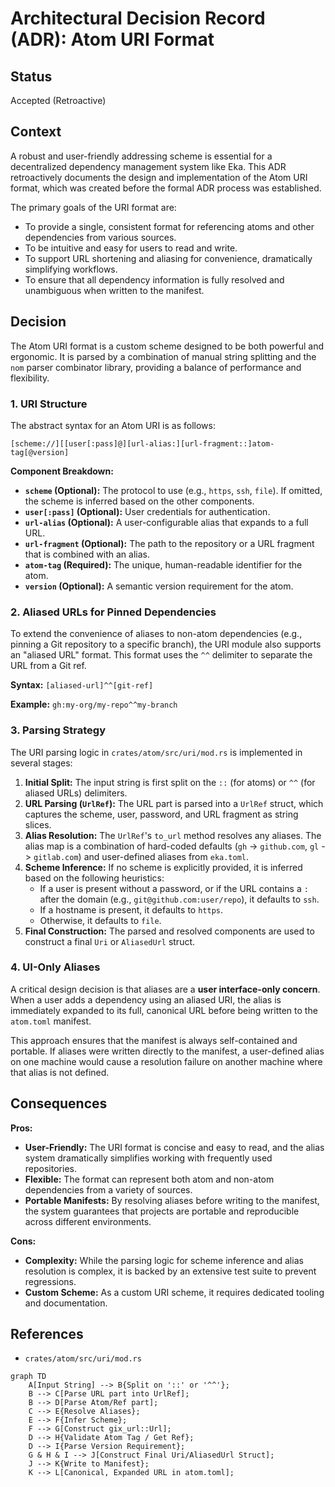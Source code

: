 # Architectural Decision Record (ADR): Atom URI Format

## Status

Accepted (Retroactive)

## Context

A robust and user-friendly addressing scheme is essential for a decentralized dependency management system like Eka. This ADR retroactively documents the design and implementation of the Atom URI format, which was created before the formal ADR process was established.

The primary goals of the URI format are:

*   To provide a single, consistent format for referencing atoms and other dependencies from various sources.
*   To be intuitive and easy for users to read and write.
*   To support URL shortening and aliasing for convenience, dramatically simplifying workflows.
*   To ensure that all dependency information is fully resolved and unambiguous when written to the manifest.

## Decision

The Atom URI format is a custom scheme designed to be both powerful and ergonomic. It is parsed by a combination of manual string splitting and the `nom` parser combinator library, providing a balance of performance and flexibility.

### 1. URI Structure

The abstract syntax for an Atom URI is as follows:

```
[scheme://][[user[:pass]@][url-alias:][url-fragment::]atom-tag[@version]
```

**Component Breakdown:**

*   **`scheme` (Optional):** The protocol to use (e.g., `https`, `ssh`, `file`). If omitted, the scheme is inferred based on the other components.
*   **`user[:pass]` (Optional):** User credentials for authentication.
*   **`url-alias` (Optional):** A user-configurable alias that expands to a full URL.
*   **`url-fragment` (Optional):** The path to the repository or a URL fragment that is combined with an alias.
*   **`atom-tag` (Required):** The unique, human-readable identifier for the atom.
*   **`version` (Optional):** A semantic version requirement for the atom.

### 2. Aliased URLs for Pinned Dependencies

To extend the convenience of aliases to non-atom dependencies (e.g., pinning a Git repository to a specific branch), the URI module also supports an "aliased URL" format. This format uses the `^^` delimiter to separate the URL from a Git ref.

**Syntax:** `[aliased-url]^^[git-ref]`

**Example:** `gh:my-org/my-repo^^my-branch`

### 3. Parsing Strategy

The URI parsing logic in `crates/atom/src/uri/mod.rs` is implemented in several stages:

1.  **Initial Split:** The input string is first split on the `::` (for atoms) or `^^` (for aliased URLs) delimiters.
2.  **URL Parsing (`UrlRef`):** The URL part is parsed into a `UrlRef` struct, which captures the scheme, user, password, and URL fragment as string slices.
3.  **Alias Resolution:** The `UrlRef`'s `to_url` method resolves any aliases. The alias map is a combination of hard-coded defaults (`gh` -> `github.com`, `gl` -> `gitlab.com`) and user-defined aliases from `eka.toml`.
4.  **Scheme Inference:** If no scheme is explicitly provided, it is inferred based on the following heuristics:
    *   If a user is present without a password, or if the URL contains a `:` after the domain (e.g., `git@github.com:user/repo`), it defaults to `ssh`.
    *   If a hostname is present, it defaults to `https`.
    *   Otherwise, it defaults to `file`.
5.  **Final Construction:** The parsed and resolved components are used to construct a final `Uri` or `AliasedUrl` struct.

### 4. UI-Only Aliases

A critical design decision is that aliases are a **user interface-only concern**. When a user adds a dependency using an aliased URI, the alias is immediately expanded to its full, canonical URL before being written to the `atom.toml` manifest.

This approach ensures that the manifest is always self-contained and portable. If aliases were written directly to the manifest, a user-defined alias on one machine would cause a resolution failure on another machine where that alias is not defined.

## Consequences

**Pros:**

*   **User-Friendly:** The URI format is concise and easy to read, and the alias system dramatically simplifies working with frequently used repositories.
*   **Flexible:** The format can represent both atom and non-atom dependencies from a variety of sources.
*   **Portable Manifests:** By resolving aliases before writing to the manifest, the system guarantees that projects are portable and reproducible across different environments.

**Cons:**

*   **Complexity:** While the parsing logic for scheme inference and alias resolution is complex, it is backed by an extensive test suite to prevent regressions.
*   **Custom Scheme:** As a custom URI scheme, it requires dedicated tooling and documentation.

## References

*   `crates/atom/src/uri/mod.rs`

```mermaid
graph TD
    A[Input String] --> B{Split on '::' or '^^'};
    B --> C[Parse URL part into UrlRef];
    B --> D[Parse Atom/Ref part];
    C --> E{Resolve Aliases};
    E --> F{Infer Scheme};
    F --> G[Construct gix_url::Url];
    D --> H{Validate Atom Tag / Get Ref};
    D --> I{Parse Version Requirement};
    G & H & I --> J[Construct Final Uri/AliasedUrl Struct];
    J --> K{Write to Manifest};
    K --> L[Canonical, Expanded URL in atom.toml];